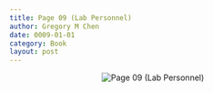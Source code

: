 ```yaml
---
title: Page 09 (Lab Personnel)
author: Gregory M Chen
date: 0009-01-01
category: Book
layout: post
---
```


<p style="text-align:center;"><img src="{{site.baseurl}}/assets/Graphics_v3.3/Page09_Lab-Personnel.png" alt="Page 09 (Lab Personnel)" style="max-height: calc(100vh - 30px - 100px);"/></p>
